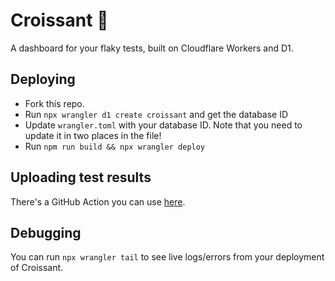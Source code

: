 # Croissant 🥐

A dashboard for your flaky tests, built on Cloudflare Workers and D1.

## Deploying

- Fork this repo.
- Run `npx wrangler d1 create croissant` and get the database ID
- Update `wrangler.toml` with your database ID. Note that you need to update it in two places in the file!
- Run `npm run build && npx wrangler deploy`

## Uploading test results

There's a GitHub Action you can use [here](https://github.com/taobojlen/croissant-action).

## Debugging

You can run `npx wrangler tail` to see live logs/errors from your deployment of Croissant.
